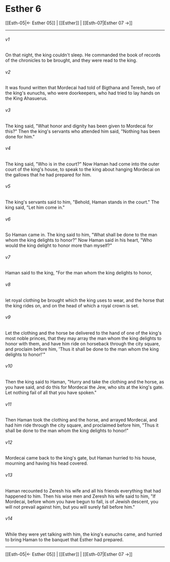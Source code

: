# Esther 6

[[Esth-05|← Esther 05]] | [[Esther]] | [[Esth-07|Esther 07 →]]
***



###### v1 
On that night, the king couldn't sleep. He commanded the book of records of the chronicles to be brought, and they were read to the king. 

###### v2 
It was found written that Mordecai had told of Bigthana and Teresh, two of the king's eunuchs, who were doorkeepers, who had tried to lay hands on the King Ahasuerus. 

###### v3 
The king said, "What honor and dignity has been given to Mordecai for this?" Then the king's servants who attended him said, "Nothing has been done for him." 

###### v4 
The king said, "Who is in the court?" Now Haman had come into the outer court of the king's house, to speak to the king about hanging Mordecai on the gallows that he had prepared for him. 

###### v5 
The king's servants said to him, "Behold, Haman stands in the court." The king said, "Let him come in." 

###### v6 
So Haman came in. The king said to him, "What shall be done to the man whom the king delights to honor?" Now Haman said in his heart, "Who would the king delight to honor more than myself?" 

###### v7 
Haman said to the king, "For the man whom the king delights to honor, 

###### v8 
let royal clothing be brought which the king uses to wear, and the horse that the king rides on, and on the head of which a royal crown is set. 

###### v9 
Let the clothing and the horse be delivered to the hand of one of the king's most noble princes, that they may array the man whom the king delights to honor with them, and have him ride on horseback through the city square, and proclaim before him, 'Thus it shall be done to the man whom the king delights to honor!'" 

###### v10 
Then the king said to Haman, "Hurry and take the clothing and the horse, as you have said, and do this for Mordecai the Jew, who sits at the king's gate. Let nothing fail of all that you have spoken." 

###### v11 
Then Haman took the clothing and the horse, and arrayed Mordecai, and had him ride through the city square, and proclaimed before him, "Thus it shall be done to the man whom the king delights to honor!" 

###### v12 
Mordecai came back to the king's gate, but Haman hurried to his house, mourning and having his head covered. 

###### v13 
Haman recounted to Zeresh his wife and all his friends everything that had happened to him. Then his wise men and Zeresh his wife said to him, "If Mordecai, before whom you have begun to fall, is of Jewish descent, you will not prevail against him, but you will surely fall before him." 

###### v14 
While they were yet talking with him, the king's eunuchs came, and hurried to bring Haman to the banquet that Esther had prepared.

***
[[Esth-05|← Esther 05]] | [[Esther]] | [[Esth-07|Esther 07 →]]
